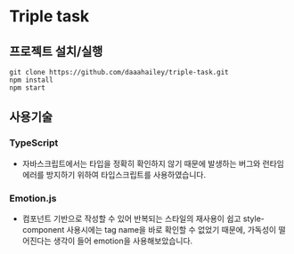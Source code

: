 # Triple task
## 프로젝트 설치/실행
```
git clone https://github.com/daaahailey/triple-task.git
npm install
npm start
```
## 사용기술
### TypeScript
- 자바스크립트에서는 타입을 정확히 확인하지 않기 때문에 발생하는 버그와 런타임에러를 방지하기 위하여 타입스크립트를 사용하였습니다.
### Emotion.js
- 컴포넌트 기반으로 작성할 수 있어 반복되는 스타일의 재사용이 쉽고 style-component 사용시에는 tag name을 바로 확인할 수 없었기 때문에, 가독성이 떨어진다는 생각이 들어 emotion을 사용해보았습니다.
